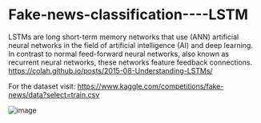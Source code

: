 # Fake-news-classification----LSTM

LSTMs are long short-term memory networks that use (ANN) artificial neural networks in the field of artificial intelligence (AI) and deep learning. In contrast to normal feed-forward neural networks, also known as recurrent neural networks, these networks feature feedback connections.
https://colah.github.io/posts/2015-08-Understanding-LSTMs/

For the dataset visit: https://www.kaggle.com/competitions/fake-news/data?select=train.csv

![image](https://github.com/user-attachments/assets/617aac81-e594-4ce4-99a0-450737132f74)
